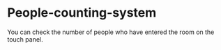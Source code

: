 # People-counting-system
You can check the number of people who have entered the room on the touch panel.
